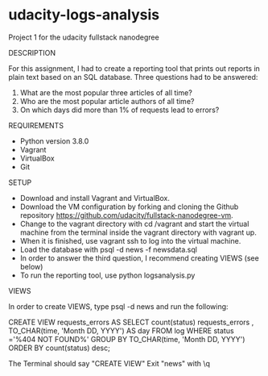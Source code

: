 # udacity-logs-analysis
Project 1 for the udacity fullstack nanodegree

DESCRIPTION

For this assignment, I had to create a reporting tool that prints out reports in plain text based on an SQL database. Three questions had to be answered:
1. What are the most popular three articles of all time?
2. Who are the most popular article authors of all time?
3. On which days did more than 1% of requests lead to errors?

REQUIREMENTS

* Python version 3.8.0
* Vagrant
* VirtualBox
* Git

SETUP

- Download and install Vagrant and VirtualBox.
- Download the VM configuration by forking and cloning the Github repository https://github.com/udacity/fullstack-nanodegree-vm.
- Change to the vagrant directory with cd /vagrant and start the virtual machine from the terminal inside the vagrant directory with vagrant up.
- When it is finished, use vagrant ssh to log into the virtual machine.
- Load the database with psql -d news -f newsdata.sql
- In order to answer the third question, I recommend creating VIEWS (see below)
- To run the reporting tool, use python logsanalysis.py

VIEWS

In order to create VIEWS, type psql -d news and run the following:

CREATE VIEW requests_errors AS
SELECT count(status) requests_errors , TO_CHAR(time, 'Month DD, YYYY') AS day FROM log WHERE status ='%404 NOT FOUND%' 
GROUP BY TO_CHAR(time, 'Month DD, YYYY') ORDER BY count(status) desc;

The Terminal should say "CREATE VIEW"
Exit "news" with \q


